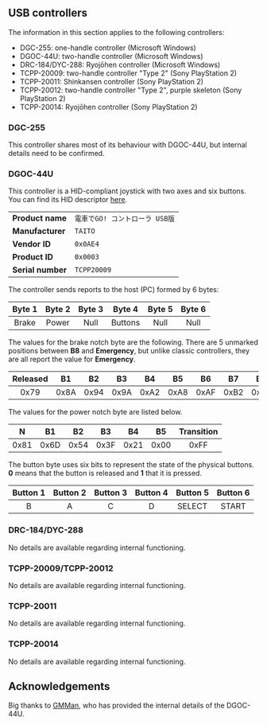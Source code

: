 ## USB controllers

The information in this section applies to the following controllers:

- DGC-255: one-handle controller (Microsoft Windows)
- DGOC-44U: two-handle controller (Microsoft Windows)
- DRC-184/DYC-288: Ryojōhen controller (Microsoft Windows)
- TCPP-20009: two-handle controller "Type 2" (Sony PlayStation 2)
- TCPP-20011: Shinkansen controller (Sony PlayStation 2)
- TCPP-20012: two-handle controller "Type 2", purple skeleton (Sony PlayStation 2)
- TCPP-20014: Ryojōhen controller (Sony PlayStation 2)

### DGC-255

This controller shares most of its behaviour with DGOC-44U, but internal details need to be confirmed.

### DGOC-44U

This controller is a HID-compliant joystick with two axes and six buttons. You can find its HID descriptor [here](descriptor_dgoc44u.txt).

|                   |                             |
|-------------------|-----------------------------|
| **Product name**  | `電車でGO! コントローラ USB版` |
| **Manufacturer**  | `TAITO`                     |
| **Vendor ID**     | `0x0AE4`                    |
| **Product ID**    | `0x0003`                    |
| **Serial number** | `TCPP20009`                 |

The controller sends reports to the host (PC) formed by 6 bytes:

| Byte 1 | Byte 2 | Byte 3 | Byte 4  | Byte 5 | Byte 6 |
|:------:|:------:|:------:|:-------:|:------:|:------:|
| Brake  | Power  | Null   | Buttons | Null   | Null   |

The values for the brake notch byte are the following. There are 5 unmarked positions between **B8** and **Emergency**, but unlike classic controllers, they are all report the value for **Emergency**.

| Released | B1   | B2   | B3   | B4   | B5   | B6   | B7   | B8   | Emergency | Transition |
|:--------:|:----:|:----:|:----:|:----:|:----:|:----:|:----:|:----:|:---------:|:----------:|
| 0x79     | 0x8A | 0x94 | 0x9A | 0xA2 | 0xA8 | 0xAF | 0xB2 | 0xB5 | 0xB9      | 0xFF       |

The values for the power notch byte are listed below.

| N    | B1   | B2   | B3   | B4   | B5   | Transition |
|:----:|:----:|:----:|:----:|:----:|:----:|:----------:|
| 0x81 | 0x6D | 0x54 | 0x3F | 0x21 | 0x00 | 0xFF       |

The button byte uses six bits to represent the state of the physical buttons. **0** means that the button is released and **1** that it is pressed.

| Button 1 | Button 2 | Button 3 | Button 4 | Button 5 | Button 6 |
|:--------:|:--------:|:--------:|:--------:|:--------:|:--------:|
| B        | A        | C        | D        | SELECT   | START    |

### DRC-184/DYC-288

No details are available regarding internal functioning.

### TCPP-20009/TCPP-20012

No details are available regarding internal functioning.

### TCPP-20011

No details are available regarding internal functioning.

### TCPP-20014

No details are available regarding internal functioning.

## Acknowledgements

Big thanks to [GMMan](https://github.com/GMMan), who has provided the internal details of the DGOC-44U.
